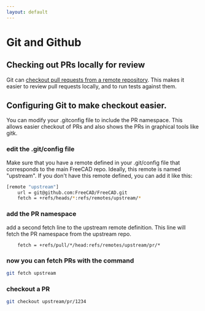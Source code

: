 ```yaml
---
layout: default
---
```


# Git and Github

## Checking out PRs locally for review

Git can [checkout pull requests from a remote repository](https://docs.github.com/en/pull-requests/collaborating-with-pull-requests/reviewing-changes-in-pull-requests/checking-out-pull-requests-locally). This makes it easier to review pull requests locally, and to run tests against them.

## Configuring Git to make checkout easier.

You can modify your .gitconfig file to include the PR namespace.  This allows easier checkout of PRs and also
shows the PRs in graphical tools like gitk.

### edit the .git/config file

Make sure that you have a remote defined in your .git/config file that corresponds to the main FreeCAD repo.
Ideally, this remote is named "upstream".  If you don't have this remote defined, you can add it like this:

```bash
[remote "upstream"]
	url = git@github.com:FreeCAD/FreeCAD.git
	fetch = +refs/heads/*:refs/remotes/upstream/*
```

### add the PR namespace
add a second fetch line to the upstream remote definition.  This line will fetch the PR namespace from the upstream repo.
```
    fetch = +refs/pull/*/head:refs/remotes/upstream/pr/*
```

### now you can fetch PRs with the command 
```bash
git fetch upstream
```

### checkout a PR
```bash
git checkout upstream/pr/1234
```




